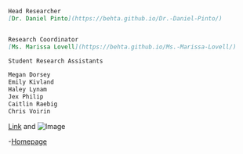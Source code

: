 
```markdown
Head Researcher
[Dr. Daniel Pinto](https://behta.github.io/Dr.-Daniel-Pinto/)


Research Coordinator
[Ms. Marissa Lovell](https://behta.github.io/Ms.-Marissa-Lovell/)

Student Research Assistants

Megan Dorsey
Emily Kivland
Haley Lynam
Jex Philip
Caitlin Raebig
Chris Voirin
```

 
 
[Link](url) and ![Image](src)

-[Homepage](https://behta.github.io/BEhTA.Lab/)

